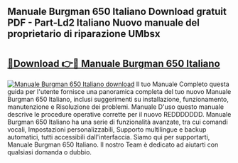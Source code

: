 ## Manuale Burgman 650 Italiano Download gratuit PDF - Part-Ld2 Italiano Nuovo manuale del proprietario di riparazione UMbsx

# <h2><a href="http://dfbvhk.blite.top/?on=Manuale+Burgman+650+Italiano">🔗Download 👉🔴 Manuale Burgman 650 Italiano</a></h2>

[![Manuale Burgman 650 Italiano download](https://i.imgur.com/lujVjoI.png)](http://dfbvhk.blite.top/?on=Manuale+Burgman+650+Italiano)
Il tuo Manuale Completo questa guida per l'utente fornisce una panoramica completa del tuo nuovo Manuale Burgman 650 Italiano, inclusi suggerimenti su installazione, funzionamento, manutenzione e Risoluzione dei problemi. Manuale D'uso questo manuale descrive le procedure operative corrette per il nuovo REDDDDDDD. Manuale Burgman 650 Italiano ha una serie di funzionalità avanzate, tra cui comandi vocali, Impostazioni personalizzabili, Supporto multilingue e backup automatici, tutti accessibili dall'interfaccia. Siamo qui per supportarti, Manuale Burgman 650 Italiano. Il nostro Team è dedicato ad aiutarti con qualsiasi domanda o dubbio.
